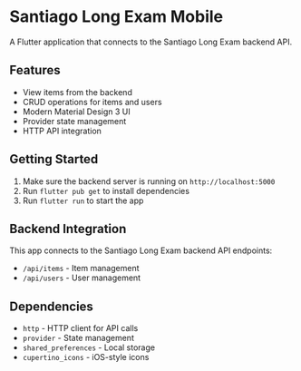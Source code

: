 # Santiago Long Exam Mobile

A Flutter application that connects to the Santiago Long Exam backend API.

## Features

- View items from the backend
- CRUD operations for items and users
- Modern Material Design 3 UI
- Provider state management
- HTTP API integration

## Getting Started

1. Make sure the backend server is running on `http://localhost:5000`
2. Run `flutter pub get` to install dependencies
3. Run `flutter run` to start the app

## Backend Integration

This app connects to the Santiago Long Exam backend API endpoints:
- `/api/items` - Item management
- `/api/users` - User management

## Dependencies

- `http` - HTTP client for API calls
- `provider` - State management
- `shared_preferences` - Local storage
- `cupertino_icons` - iOS-style icons